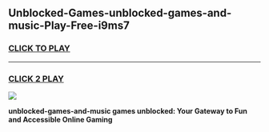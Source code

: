 
## Unblocked-Games-unblocked-games-and-music-Play-Free-i9ms7
<h3>
<a href="https://premium76.site?title=unblocked-games-and-music&ref=18A">CLICK TO PLAY</a></h3>
<hr>

<h3>
<a href="https://premium76.site?title=unblocked-games-and-music&ref=18A">CLICK 2 PLAY</a>
  
</h3>

<a href="https://premium76.site?title=unblocked-games-and-music&ref=18A"><img src="https://clearcache.store/games.png"></a>


**unblocked-games-and-music games unblocked: Your Gateway to Fun and Accessible Online Gaming**

